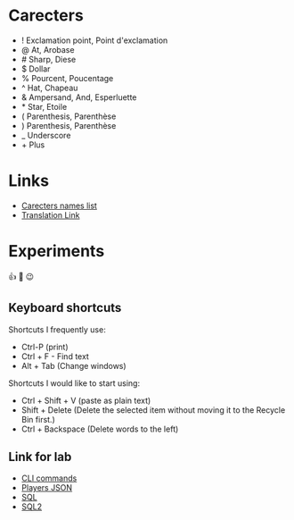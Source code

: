 # Carecters
* !  Exclamation point, Point d'exclamation
* @ At, Arobase 
* \# Sharp, Diese
* $ Dollar
* % Pourcent, Poucentage
* ^ Hat, Chapeau
* & Ampersand, And, Esperluette
* \* Star, Etoile
* ( Parenthesis, Parenthèse
* ) Parenthesis, Parenthèse
* _ Underscore 
* \+ Plus

# Links
* [Carecters names list](https://excelnotes.com/names-of-the-keyboard-symbols/)
* [Translation Link](https://translate.google.ca/?sl=auto&tl=en&op=translate)

# Experiments
  :+1: :bug: :wink:
  
## Keyboard shortcuts
Shortcuts I frequently use: 
- Ctrl-P (print)
- Ctrl + F  -  Find text
- Alt + Tab (Change windows)

Shortcuts I would like to start using: 
- Ctrl + Shift + V (paste as plain text)
- Shift + Delete (Delete the selected item without moving it to the Recycle Bin first.)
- Ctrl + Backspace (Delete words to the left)
  
## Link for lab
- [CLI commands](docs/cli.md) 
- [Players JSON](docs/players.json)
- [SQL](docs/lab11.sql)
- [SQL2](docs/lab12.sql)
